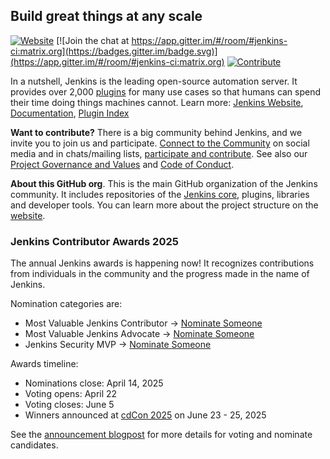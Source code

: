 ## Build great things at any scale

[![Website](https://img.shields.io/static/v1?label=Website&message=jenkins.io&color=blue)](https://jenkins.io/)
[![Join the chat at https://app.gitter.im/#/room/#jenkins-ci:matrix.org](https://badges.gitter.im/badge.svg)](https://app.gitter.im/#/room/#jenkins-ci:matrix.org)
[![Contribute](https://img.shields.io/static/v1?label=Contribute&message=jenkins.io/participate&color=orange)](https://www.jenkins.io/participate/)

In a nutshell, Jenkins is the leading open-source automation server.
It provides over 2,000 [plugins](https://plugins.jenkins.io/) for many use cases so that humans can spend their time doing things machines cannot.
Learn more: [Jenkins Website](https://www.jenkins.io/), [Documentation](https://www.jenkins.io/doc/), [Plugin Index](https://plugins.jenkins.io/)

**Want to contribute?** There is a big community behind Jenkins, and we invite you to join us and participate.
[Connect to the Community](https://www.jenkins.io/participate/connect/) on social media and in chats/mailing lists,
[participate and contribute](https://www.jenkins.io/participate/).
See also our [Project Governance and Values](https://www.jenkins.io/project/governance/) and [Code of Conduct](https://www.jenkins.io/project/conduct/).

**About this GitHub org**.
This is the main GitHub organization of the Jenkins community.
It includes repositories of the [Jenkins core](https://github.com/jenkinsci/jenkins), plugins, libraries and developer tools.
You can learn more about the project structure on the [website](https://www.jenkins.io/participate/code/).

### Jenkins Contributor Awards 2025

The annual Jenkins awards is happening now! It recognizes contributions from individuals in the community and the progress made in the name of Jenkins.

Nomination categories are:
- Most Valuable Jenkins Contributor → [Nominate Someone](https://github.com/jenkins-infra/jenkins.io/issues/7979)
- Most Valuable Jenkins Advocate → [Nominate Someone](https://github.com/jenkins-infra/jenkins.io/issues/7981)
- Jenkins Security MVP → [Nominate Someone](https://github.com/jenkins-infra/jenkins.io/issues/7980)

Awards timeline:
- Nominations close: April 14, 2025
- Voting opens: April 22
- Voting closes: June 5
- Winners announced at [cdCon 2025](https://cd.foundation/cdcon-2025/) on June 23 - 25, 2025

See the [announcement blogpost](https://www.jenkins.io/blog/2025/03/18/jenkins-contributor-awards-2025-nomination-is-open/) for more details for voting and nominate candidates.

